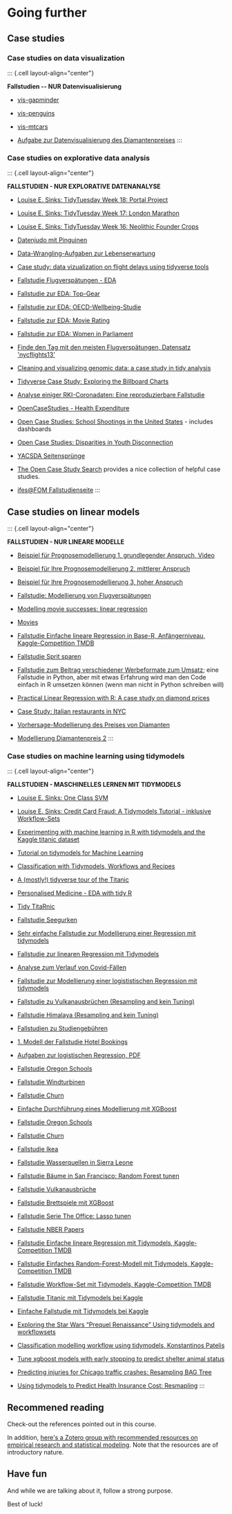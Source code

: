 # Going further


## Case studies



### Case studies on data visualization



::: {.cell layout-align="center"}

**Fallstudien -- NUR Datenvisualisierung**

- [vis-gapminder](https://datenwerk.netlify.app/posts/vis-gapminder/vis-gapminder)

- [vis-penguins](https://datenwerk.netlify.app/posts/vis-penguins/vis-penguins)

- [vis-mtcars](https://datenwerk.netlify.app/posts/vis-mtcars/vis-mtcars)

- [Aufgabe zur Datenvisualisierung des Diamantenpreises](https://data-se.netlify.app/2020/12/07/ex-visualizing-diamonds/)
:::









### Case studies on explorative data analysis



::: {.cell layout-align="center"}

**FALLSTUDIEN - NUR EXPLORATIVE DATENANALYSE**

- [Louise E. Sinks: TidyTuesday Week 18: Portal Project](https://lsinks.github.io/posts/2023-05-02-portal-project/portal.html)

- [Louise E. Sinks: TidyTuesday Week 17: London Marathon](https://lsinks.github.io/posts/2023-04-25-tidytuesday-marathon/marathon.html)

- [Louise E. Sinks: TidyTuesday Week 16: Neolithic Founder Crops](https://lsinks.github.io/posts/2023-04-18-tidytuesday-founder-crops/founder-crops.html)


- [Datenjudo mit Pinguinen](https://allisonhorst.shinyapps.io/dplyr-learnr/#section-welcome)

- [Data-Wrangling-Aufgaben zur Lebenserwartung](https://data-se.netlify.app/2021/02/24/exercises-to-data-wrangling-with-the-tidyverse/)

- [Case study: data vizualization on flight delays using tidyverse tools](https://data-se.netlify.app/2021/02/24/case-study-data-vizualization-on-flight-delays-using-tidyverse-tools/)
- [Fallstudie Flugverspätungen - EDA](https://data-se.netlify.app/2021/03/08/eda-zu-flugversp%C3%A4tungen/)

- [Fallstudie zur EDA: Top-Gear](https://data-se.netlify.app/2021/02/11/yacda-topgear/)

- [Fallstudie zur EDA:  OECD-Wellbeing-Studie](https://data-se.netlify.app/2021/02/11/explorative-datenanalyse-zum-datensatz-oecd-wellbeing/)

- [Fallstudie zur EDA: Movie Rating](https://minimaxir.com/2018/07/imdb-data-analysis/)

- [Fallstudie zur EDA: Women in Parliament](https://github.com/saghirb/WiP-tidyverse/blob/master/doc/WiP-tidyverse.pdf)

- [Finde den Tag mit den meisten Flugverspätungen, Datensatz 'nycflights13'](https://data-se.netlify.app/2021/05/27/datensatz-flights-finde-den-tag-mit-den-meisten-abfl%C3%BCgen/)

- [Cleaning and visualizing genomic data: a case study in tidy analysis](http://varianceexplained.org/r/tidy-genomics/)

- [Tidyverse Case Study: Exploring the Billboard Charts](https://www.njtierney.com/post/2017/11/07/tidyverse-billboard/)

- [Analyse einiger RKI-Coronadaten: Eine reproduzierbare Fallstudie](https://data-se.netlify.app/2021/11/27/analyse-der-rki-coronadaten/)

- [OpenCaseStudies - Health Expenditure](https://www.opencasestudies.org/casestudies/ocs-healthexpenditure.html)

- [Open Case Studies: School Shootings in the United States](https://www.opencasestudies.org/ocs-bp-school-shootings-dashboard/#Motivation) - includes dashboards
 
- [Open Case Studies: Disparities in Youth Disconnection](https://www.opencasestudies.org/ocs-bp-youth-disconnection/)

- [YACSDA Seitensprünge](https://data-se.netlify.app/2021/05/28/yacsda-seitenspr%C3%BCnge/)

- [The Open Case Study Search](https://www.opencasestudies.org/) provides a nice collection of helpful case studies.

- [ifes@FOM Fallstudienseite](https://fallstudien.netlify.app/)
:::









## Case studies on linear models





::: {.cell layout-align="center"}

**FALLSTUDIEN - NUR LINEARE MODELLE**

- [Beispiel für Prognosemodellierung 1, grundlegender Anspruch, Video](https://youtu.be/5pBTHrnRIZY)

- [Beispiel für Ihre Prognosemodellierung 2, mittlerer  Anspruch](https://data-se.netlify.app/2020/11/13/fallstudie-zur-regressionsanalyse-ggplot2movies/)

- [Beispiel für Ihre Prognosemodellierung 3, hoher Anspruch](https://data-se.netlify.app/2021/03/10/fallstudie-modellierung-von-flugversp%C3%A4tungen/)

- [Fallstudie: Modellierung von Flugverspätungen](https://data-se.netlify.app/2021/03/10/fallstudie-modellierung-von-flugversp%C3%A4tungen/)

- [Modelling movie successes: linear regression](https://data-se.netlify.app/2021/02/24/modelling-movie-successes-linear-regression/)

- [Movies](https://data-se.netlify.app/2020/11/13/fallstudie-zur-regressionsanalyse-ggplot2movies/)


- [Fallstudie Einfache lineare Regression in Base-R, Anfängerniveau, Kaggle-Competition TMDB](https://www.kaggle.com/code/ssauer/tmdb-simple-regression-beginners)


- [Fallstudie Sprit sparen](https://data-se.netlify.app/2022/05/02/fallstudie-spritverbrauch/)

- [Fallstudie zum Beitrag verschiedener Werbeformate zum Umsatz](https://www.kaggle.com/code/saikatkumardey/linear-regression-case-study/notebook); eine Fallstudie in Python, aber mit etwas Erfahrung wird man den Code einfach in R umsetzen können (wenn man nicht in Python schreiben will)

- [Practical Linear Regression with R: A case study on diamond prices](https://www.linkedin.com/pulse/practical-linear-regression-r-case-study-diamond-prices-valdeleon/?trk=public_profile_article_view)

- [ Case Study: Italian restaurants in NYC](https://stat-ata-asu.github.io/MultipleAndLogisticRegression/case-study-italian-restaurants-in-nyc.html)

- [Vorhersage-Modellierung des Preises von Diamanten](https://data-se.netlify.app/2021/05/19/vohrersgage-modellierung-des-preises-von-diamanten/)

- [Modellierung Diamantenpreis 2](https://data-se.netlify.app/2021/05/25/modellierung-diamantenpreis-2/)
:::




### Case studies on machine learning using tidymodels




::: {.cell layout-align="center"}

**FALLSTUDIEN - MASCHINELLES LERNEN MIT TIDYMODELS**

- [Louise E. Sinks: One Class SVM](https://lsinks.github.io/posts/2023-03-30-One-Class-SVM/one-class-svm.html)

- [Louise E. Sinks: Credit Card Fraud: A Tidymodels Tutorial - inklusive Workflow-Sets](https://lsinks.github.io/posts/2023-04-11-credit-card-fraud/fraud_tutorial.html)





- [Experimenting with machine learning in R with tidymodels and the Kaggle titanic dataset](https://www.r-bloggers.com/2021/08/experimenting-with-machine-learning-in-r-with-tidymodels-and-the-kaggle-titanic-dataset/)




- [Tutorial on tidymodels for Machine Learning](https://hansjoerg.me/2020/02/09/tidymodels-for-machine-learning/)



- [Classification with Tidymodels, Workflows and Recipes](https://www.kirenz.com/post/2021-02-17-r-classification-tidymodels/)



- [A (mostly!) tidyverse tour of the Titanic](https://www.kaggle.com/code/varimp/a-mostly-tidyverse-tour-of-the-titanic/report)



- [Personalised Medicine - EDA with tidy R](https://www.kaggle.com/code/headsortails/personalised-medicine-eda-with-tidy-r/report)



- [Tidy TitaRnic](https://www.kaggle.com/code/headsortails/tidy-titarnic/report)







- [Fallstudie Seegurken](https://www.tidymodels.org/start/models/)


- [Sehr einfache Fallstudie zur Modellierung einer Regression mit tidymodels](https://juliasilge.com/blog/student-debt/)

- [Fallstudie zur linearen Regression mit Tidymodels](https://www.gmudatamining.com/lesson-10-r-tutorial.html)

- [Analyse zum Verlauf von Covid-Fällen](https://github.com/sebastiansauer/covid-icu)

- [Fallstudie zur Modellierung einer logististischen Regression mit tidymodels](https://onezero.blog/modelling-binary-logistic-regression-using-tidymodels-library-in-r-part-1/)


- [Fallstudie zu Vulkanausbrüchen (Resampling and kein Tuning)](https://juliasilge.com/blog/multinomial-volcano-eruptions/)

- [Fallstudie Himalaya (Resampling and kein Tuning)](https://juliasilge.com/blog/himalayan-climbing/)

- [Fallstudien zu Studiengebühren](https://juliasilge.com/blog/tuition-resampling/)

- [1. Modell der Fallstudie Hotel Bookings](https://www.tidymodels.org/start/case-study/)

- [Aufgaben zur logistischen Regression, PDF](https://github.com/sebastiansauer/datascience1/blob/main/Aufgaben/Thema8-Loesungen1.pdf)

- [Fallstudie Oregon Schools](https://bcullen.rbind.io/post/2020-06-02-tidymodels-decision-tree-learning-in-r/)

- [Fallstudie Windturbinen](https://juliasilge.com/blog/wind-turbine/)

- [Fallstudie Churn](https://www.gmudatamining.com/lesson-13-r-tutorial.html)


- [Einfache Durchführung eines Modellierung mit XGBoost](https://data-se.netlify.app/2020/12/14/titanic-tidymodels-boost/)

- [Fallstudie Oregon Schools](https://bcullen.rbind.io/post/2020-06-02-tidymodels-decision-tree-learning-in-r/)

- [Fallstudie Churn](https://www.gmudatamining.com/lesson-13-r-tutorial.html)

- [Fallstudie Ikea](https://juliasilge.com/blog/ikea-prices/)

- [Fallstudie Wasserquellen in Sierra Leone](https://juliasilge.com/blog/water-sources/)

- [Fallstudie Bäume in San Francisco: Random Forest tunen](https://juliasilge.com/blog/sf-trees-random-tuning/)

- [Fallstudie Vulkanausbrüche](https://juliasilge.com/blog/multinomial-volcano-eruptions/)

- [Fallstudie Brettspiele mit XGBoost](https://juliasilge.com/blog/board-games/)


- [Fallstudie Serie The Office: Lasso tunen](https://juliasilge.com/blog/lasso-the-office/)

- [Fallstudie NBER Papers](https://juliasilge.com/blog/nber-papers/)


- [Fallstudie Einfache lineare Regression mit Tidymodels, Kaggle-Competition TMDB](https://www.kaggle.com/ssauer/simple-linear-model-tidymodels)

- [Fallstudie Einfaches Random-Forest-Modell mit Tidymodels, Kaggle-Competition TMDB](https://www.kaggle.com/code/ssauer/simple-rf-tuned)

- [Fallstudie Workflow-Set mit Tidymodels, Kaggle-Competition TMDB](https://www.kaggle.com/ssauer/tmdb-xgboost-tidymodels)

- [Fallstudie Titanic mit Tidymodels bei Kaggle](https://www.kaggle.com/code/modesty520/a-tutorial-with-tidymodels/report#modeling)

- [Einfache Fallstudie mit Tidymodels bei Kaggle](https://www.kaggle.com/code/benthecoder/tidymodels-in-r-using-measles-data/notebook)


- [Exploring the Star Wars “Prequel Renaissance” Using tidymodels and workflowsets](https://www.r-bloggers.com/2021/04/exploring-the-star-wars-prequel-renaissance-using-tidymodels-and-workflowsets/)


- [Classification modelling workflow using tidymodels, Konstantinos Patelis](https://www.kpatelis.com/posts/2021-04-11-classification-modeling-workflow-using-tidymodels/)

- [Tune xgboost models with early stopping to predict shelter animal status](https://juliasilge.com/blog/shelter-animals/)

- [Predicting injuries for Chicago traffic crashes: Resampling BAG Tree](https://juliasilge.com/blog/chicago-traffic-model/)

- [Using tidymodels to Predict Health Insurance Cost: Resmapling](https://www.r-bloggers.com/2021/02/using-tidymodels-to-predict-health-insurance-cost/)
:::





## Recommened reading



Check-out the references pointed out in this course.

In addition, [here's a Zotero group with recommended resources on empirical research and statistical modeling](https://www.zotero.org/groups/4583286/intro-stats/library).
Note that the resources are of introductory nature.



## Have fun

And while we are talking about it, follow a strong purpose.

Best of luck!





